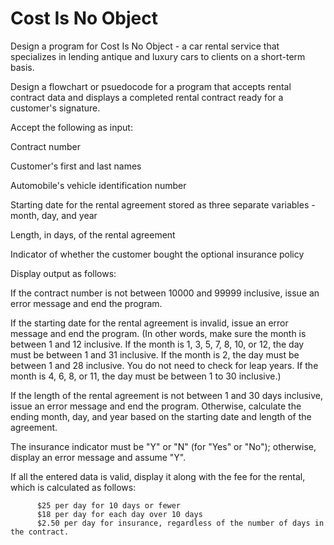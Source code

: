 # Cost Is No Object

Design a program for Cost Is No Object - a car rental service that specializes in lending antique and luxury cars to clients on a short-term basis.

Design a flowchart or psuedocode for a program that accepts rental contract data and displays a completed rental contract ready for a customer's signature.

Accept the following as input:

Contract number

Customer's first and last names

Automobile's vehicle identification number

Starting date for the rental agreement stored as three separate variables - month, day, and year

Length, in days, of the rental agreement

Indicator of whether the customer bought the optional insurance policy 

Display output as follows:

If the contract number is not between 10000 and 99999 inclusive, issue an error message and end the program.

If the starting date for the rental agreement is invalid, issue an error message and end the program. (In other words, make sure the month is between 1 and 12 inclusive. If the month is 1, 3, 5, 7, 8, 10, or 12, the day must be between 1 and 31 inclusive. If the month is 2, the day must be between 1 and 28 inclusive. You do not need to check for leap years. If the month is 4, 6, 8, or 11, the day must be between 1 to 30 inclusive.)

If the length of the rental agreement is not between 1 and 30 days inclusive, issue an error message and end the program. Otherwise, calculate the ending month, day, and year based on the starting date and length of the agreement.

The insurance indicator must be "Y" or "N" (for "Yes" or "No"); otherwise, display an error message and assume "Y".

If all the entered data is valid, display it along with the fee for the rental, which is calculated as follows:

          $25 per day for 10 days or fewer
          $18 per day for each day over 10 days
          $2.50 per day for insurance, regardless of the number of days in the contract.

